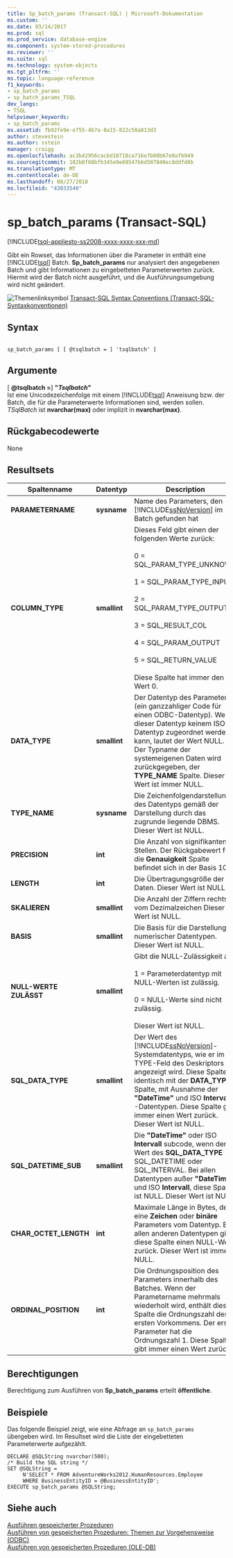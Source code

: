 ```yaml
---
title: Sp_batch_params (Transact-SQL) | Microsoft-Dokumentation
ms.custom: ''
ms.date: 03/14/2017
ms.prod: sql
ms.prod_service: database-engine
ms.component: system-stored-procedures
ms.reviewer: ''
ms.suite: sql
ms.technology: system-objects
ms.tgt_pltfrm: ''
ms.topic: language-reference
f1_keywords:
- sp_batch_params
- sp_batch_params_TSQL
dev_langs:
- TSQL
helpviewer_keywords:
- sp_batch_params
ms.assetid: 7b92fe9e-e755-4b7a-8a15-822c58a813d3
author: stevestein
ms.author: sstein
manager: craigg
ms.openlocfilehash: ac3b42956cacbd10718ca716e7b00b67e0afb949
ms.sourcegitcommit: 182b8f68bfb345e9e69547b6d507840ec8ddfd8b
ms.translationtype: MT
ms.contentlocale: de-DE
ms.lasthandoff: 08/27/2018
ms.locfileid: "43033540"
---
```

# <a name="spbatchparams-transact-sql"></a>sp_batch_params (Transact-SQL)
[!INCLUDE[tsql-appliesto-ss2008-xxxx-xxxx-xxx-md](../../includes/tsql-appliesto-ss2008-xxxx-xxxx-xxx-md.md)]

  Gibt ein Rowset, das Informationen über die Parameter in enthält eine [!INCLUDE[tsql](../../includes/tsql-md.md)] Batch. **Sp_batch_params** nur analysiert den angegebenen Batch und gibt Informationen zu eingebetteten Parameterwerten zurück. Hiermit wird der Batch nicht ausgeführt, und die Ausführungsumgebung wird nicht geändert.  
  
 ![Themenlinksymbol](../../database-engine/configure-windows/media/topic-link.gif "Topic link icon") [Transact-SQL Syntax Conventions (Transact-SQL-Syntaxkonventionen)](../../t-sql/language-elements/transact-sql-syntax-conventions-transact-sql.md)  
  
## <a name="syntax"></a>Syntax  
  
```  
  
sp_batch_params [ [ @tsqlbatch = ] 'tsqlbatch' ]   
```  
  
## <a name="arguments"></a>Argumente  
 [  **@tsqlbatch =**] **"***Tsqlbatch***"**  
 Ist eine Unicodezeichenfolge mit einem [!INCLUDE[tsql](../../includes/tsql-md.md)] Anweisung bzw. der Batch, die für die Parameterwerte Informationen sind, werden sollen. *TSqlBatch* ist **nvarchar(max)** oder implizit in **nvarchar(max)**.  
  
## <a name="return-code-values"></a>Rückgabecodewerte  
 None  
  
## <a name="result-sets"></a>Resultsets  
  
|Spaltenname|Datentyp|Description|  
|-----------------|---------------|-----------------|  
|**PARAMETERNAME**|**sysname**|Name des Parameters, den [!INCLUDE[ssNoVersion](../../includes/ssnoversion-md.md)] im Batch gefunden hat|  
|**COLUMN_TYPE**|**smallint**|Dieses Feld gibt einen der folgenden Werte zurück:<br /><br /> 0 = SQL_PARAM_TYPE_UNKNOWN<br /><br /> 1 = SQL_PARAM_TYPE_INPUT<br /><br /> 2 = SQL_PARAM_TYPE_OUTPUT<br /><br /> 3 = SQL_RESULT_COL<br /><br /> 4 = SQL_PARAM_OUTPUT<br /><br /> 5 = SQL_RETURN_VALUE<br /><br /> Diese Spalte hat immer den Wert 0.|  
|**DATA_TYPE**|**smallint**|Der Datentyp des Parameters (ein ganzzahliger Code für einen ODBC-Datentyp). Wenn dieser Datentyp keinem ISO-Datentyp zugeordnet werden kann, lautet der Wert NULL. Der Typname der systemeigenen Daten wird zurückgegeben, der **TYPE_NAME** Spalte. Dieser Wert ist immer NULL.|  
|**TYPE_NAME**|**sysname**|Die Zeichenfolgendarstellung des Datentyps gemäß der Darstellung durch das zugrunde liegende DBMS. Dieser Wert ist NULL.|  
|**PRECISION**|**int**|Die Anzahl von signifikanten Stellen. Der Rückgabewert für die **Genauigkeit** Spalte befindet sich in der Basis 10.|  
|**LENGTH**|**int**|Die Übertragungsgröße der Daten. Dieser Wert ist NULL.|  
|**SKALIEREN**|**smallint**|Die Anzahl der Ziffern rechts vom Dezimalzeichen Dieser Wert ist NULL.|  
|**BASIS**|**smallint**|Die Basis für die Darstellung numerischer Datentypen. Dieser Wert ist NULL.|  
|**NULL-WERTE ZULÄSST**|**smallint**|Gibt die NULL-Zulässigkeit an:<br /><br /> 1 = Parameterdatentyp mit NULL-Werten ist zulässig.<br /><br /> 0 = NULL-Werte sind nicht zulässig.<br /><br /> Dieser Wert ist NULL.|  
|**SQL_DATA_TYPE**|**smallint**|Der Wert des [!INCLUDE[ssNoVersion](../../includes/ssnoversion-md.md)]-Systemdatentyps, wie er im TYPE-Feld des Deskriptors angezeigt wird. Diese Spalte ist identisch mit der **DATA_TYPE** Spalte, mit Ausnahme der **"DateTime"** und ISO **Intervall** -Datentypen. Diese Spalte gibt immer einen Wert zurück. Dieser Wert ist NULL.|  
|**SQL_DATETIME_SUB**|**smallint**|Die **"DateTime"** oder ISO **Intervall** subcode, wenn der Wert des **SQL_DATA_TYPE** SQL_DATETIME oder SQL_INTERVAL. Bei allen Datentypen außer **"DateTime"** und ISO **Intervall**, diese Spalte ist NULL. Dieser Wert ist NULL.|  
|**CHAR_OCTET_LENGTH**|**int**|Maximale Länge in Bytes, der eine **Zeichen** oder **binäre** Parameters vom Datentyp. Bei allen anderen Datentypen gibt diese Spalte einen NULL-Wert zurück. Dieser Wert ist immer NULL.|  
|**ORDINAL_POSITION**|**int**|Die Ordnungsposition des Parameters innerhalb des Batches. Wenn der Parametername mehrmals wiederholt wird, enthält diese Spalte die Ordnungszahl des ersten Vorkommens. Der erste Parameter hat die Ordnungszahl 1. Diese Spalte gibt immer einen Wert zurück.|  
  
## <a name="permissions"></a>Berechtigungen  
 Berechtigung zum Ausführen von **Sp_batch_params** erteilt **öffentliche**.  
  
## <a name="examples"></a>Beispiele  
 Das folgende Beispiel zeigt, wie eine Abfrage an `sp_batch_params` übergeben wird. Im Resultset wird die Liste der eingebetteten Parameterwerte aufgezählt.  
  
```  
DECLARE @SQLString nvarchar(500);  
/* Build the SQL string */  
SET @SQLString =  
     N'SELECT * FROM AdventureWorks2012.HumanResources.Employee   
     WHERE BusinessEntityID = @BusinessEntityID';  
EXECUTE sp_batch_params @SQLString;  
```  
  
## <a name="see-also"></a>Siehe auch  
 [Ausführen gespeicherter Prozeduren](../../relational-databases/native-client-odbc-stored-procedures/running-stored-procedures.md)   
 [Ausführen von gespeicherten Prozeduren: Themen zur Vorgehensweise &#40;ODBC&#41;](http://msdn.microsoft.com/library/c2220182-a23d-4475-b353-77a77ab613d6)   
 [Ausführen von gespeicherten Prozeduren &#40;OLE-DB&#41;](../../relational-databases/native-client/ole-db/stored-procedures-running.md)  
  
  
